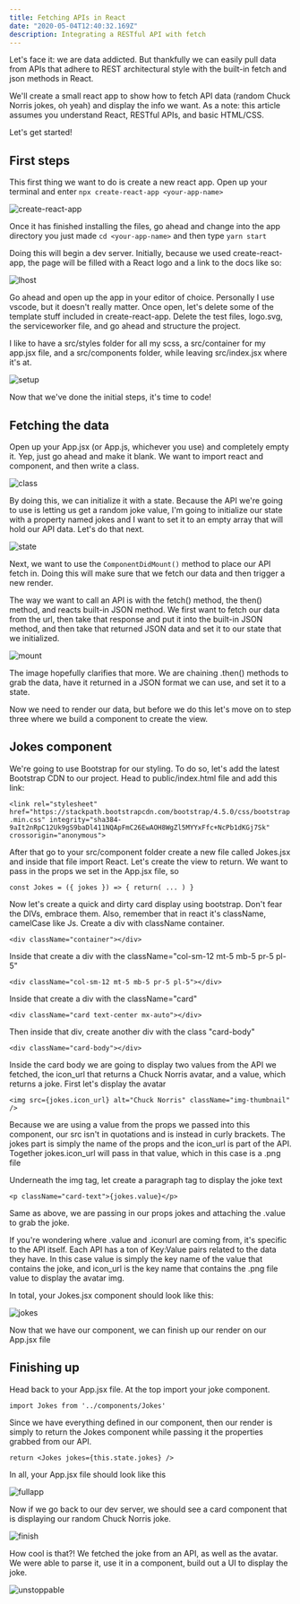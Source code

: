 ```yaml
---
title: Fetching APIs in React
date: "2020-05-04T12:40:32.169Z"
description: Integrating a RESTful API with fetch
---
```


Let's face it: we are data addicted. But thankfully we can easily pull data from APIs that adhere to REST architectural style with the built-in fetch and json methods in React.

We'll create a small react app to show how to fetch API data (random Chuck Norris jokes, oh yeah) and display the info we want. As a note: this article assumes you understand React, RESTful APIs, and basic HTML/CSS.

Let's get started!

## First steps

This first thing we want to do is create a new react app. Open up your terminal and enter `npx create-react-app <your-app-name>`

![create-react-app](./cra.png)

Once it has finished installing the files, go ahead and change into the app directory you just made `cd <your-app-name>` and then type `yarn start`

Doing this will begin a dev server. Initially, because we used create-react-app, the page will be filled with a React logo and a link to the docs like so:

![lhost](./lhost.png)

Go ahead and open up the app in your editor of choice. Personally I use vscode, but it doesn't really matter. Once open, let's delete some of the template stuff included in create-react-app. Delete the test files, logo.svg, the serviceworker file, and go ahead and structure the project.

I like to have a src/styles folder for all my scss, a src/container for my app.jsx file, and a src/components folder, while leaving src/index.jsx where it's at.

![setup](./setup.png)

Now that we've done the initial steps, it's time to code!

## Fetching the data

Open up your App.jsx (or App.js, whichever you use) and completely empty it. Yep, just go ahead and make it blank. We want to import react and component, and then write a class.

![class](./class.png)

By doing this, we can initialize it with a state. Because the API we're going to use is letting us get a random joke value, I'm going to initialize our state with a property named jokes and I want to set it to an empty array that will hold our API data. Let's do that next.

![state](./state.png)

Next, we want to use the `ComponentDidMount()` method to place our API fetch in. Doing this will make sure that we fetch our data and then trigger a new render.

The way we want to call an API is with the fetch() method, the then() method, and reacts built-in JSON method. We first want to fetch our data from the url, then take that response and put it into the built-in JSON method, and then take that returned JSON data and set it to our state that we initialized.

![mount](./mount.png)

The image hopefully clarifies that more. We are chaining .then() methods to grab the data, have it returned in a JSON format we can use, and set it to a state.

Now we need to render our data, but before we do this let's move on to step three where we build a component to create the view.

## Jokes component

We're going to use Bootstrap for our styling. To do so, let's add the latest Bootstrap CDN to our project. Head to public/index.html file and add this link:

`<link rel="stylesheet" href="https://stackpath.bootstrapcdn.com/bootstrap/4.5.0/css/bootstrap.min.css" integrity="sha384-9aIt2nRpC12Uk9gS9baDl411NQApFmC26EwAOH8WgZl5MYYxFfc+NcPb1dKGj7Sk" crossorigin="anonymous">`

After that go to your src/component folder create a new file called Jokes.jsx and inside that file import React. Let's create the view to return. We want to pass in the props we set in the App.jsx file, so

`const Jokes = ({ jokes }) => { return( ... ) }`

Now let's create a quick and dirty card display using bootstrap. Don't fear the DIVs, embrace them. Also, remember that in react it's className, camelCase like Js. Create a div with className container.

`<div className="container"></div>`

Inside that create a div with the className="col-sm-12 mt-5 mb-5 pr-5 pl-5"

`<div className="col-sm-12 mt-5 mb-5 pr-5 pl-5"></div>`

Inside that create a div with the className="card"

`<div className="card text-center mx-auto"></div>`

Then inside that div, create another div with the class "card-body"

`<div className="card-body"></div>`

Inside the card body we are going to display two values from the API we fetched, the icon_url that returns a Chuck Norris avatar, and a value, which returns a joke. First let's display the avatar

`<img src={jokes.icon_url} alt="Chuck Norris" className="img-thumbnail" />`

Because we are using a value from the props we passed into this component, our src isn't in quotations and is instead in curly brackets. The jokes part is simply the name of the props and the icon_url is part of the API. Together jokes.icon_url will pass in that value, which in this case is a .png file

Underneath the img tag, let create a paragraph tag to display the joke text

`<p className="card-text">{jokes.value}</p>`

Same as above, we are passing in our props jokes and attaching the .value to grab the joke.

If you're wondering where .value and .iconurl are coming from, it's specific to the API itself. Each API has a ton of Key:Value pairs related to the data they have. In this case value is simply the key name of the value that contains the joke, and icon_url is the key name that contains the .png file value to display the avatar img.

In total, your Jokes.jsx component should look like this:

![jokes](./jokes.png)

Now that we have our component, we can finish up our render on our App.jsx file

## Finishing up

Head back to your App.jsx file. At the top import your joke component.

`import Jokes from '../components/Jokes'`

Since we have everything defined in our component, then our render is simply to return the Jokes component while passing it the properties grabbed from our API.

`return <Jokes jokes={this.state.jokes} />`

In all, your App.jsx file should look like this

![fullapp](./fullapp.png)

Now if we go back to our dev server, we should see a card component that is displaying our random Chuck Norris joke.

![finish](./finish.png)

How cool is that?! We fetched the joke from an API, as well as the avatar. We were able to parse it, use it in a component, build out a UI to display the joke.

![unstoppable](./unstoppable.gif)
